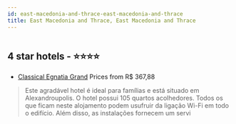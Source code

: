 ```yaml
---
id: east-macedonia-and-thrace-east-macedonia-and-thrace
title: East Macedonia and Thrace, East Macedonia and Thrace
---
```


<center><img src="https://photos.hotelbeds.com/giata/13/135786/135786a_hb_ro_001.jpg" alt="" /></center>


##  4 star hotels - ⭐️⭐️⭐️⭐️

-    [Classical Egnatia Grand](https://www.hurb.com/br/aud/https://www.hurb.com/br/hotels/east-macedonia-and-thrace/classical-egnatia-grand-HT-G1KO?cmp=18055) Prices from R$ 367,88
   > Este agradável hotel é ideal para famílias e está situado em Alexandroupolis. O hotel possui 105 quartos acolhedores. Todos os que ficam neste alojamento podem usufruir da ligação Wi-Fi em todo o edifício. Além disso, as instalações fornecem um servi
